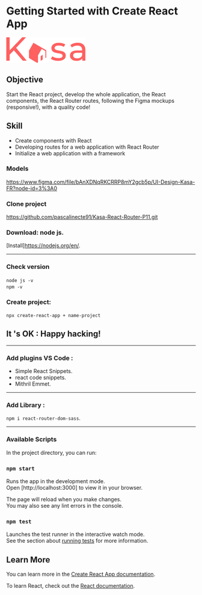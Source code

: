 # Getting Started with Create React App
![logo](./public/logo_kasa.png)

## Objective

Start the React project,
develop the whole application, the React components, the React Router routes, following the Figma mockups (responsive!), with a quality code!

## Skill
 - Create components with React
 - Developing routes for a web application with React Router
 - Initialize a web application with a framework



### Models
https://www.figma.com/file/bAnXDNqRKCRRP8mY2gcb5p/UI-Design-Kasa-FR?node-id=3%3A0

### Clone project
https://github.com/pascalinecte91/Kasa-React-Router-P11.git



### Download: node js.

[Install]https://nodejs.org/en/.

**********************************

### Check version
`node js -v`  
`npm -v` 

### Create project: 
`npx create-react-app + name-project`

## It 's OK : Happy hacking! 

*******************************************************

### Add plugins VS Code : 
- Simple React Snippets.
- react code snippets.
- Mithril Emmet.

******************************************************
### Add Library :

`npm i react-router-dom-sass`.

******************************************************
### Available Scripts

In the project directory, you can run:

### `npm start`

Runs the app in the development mode.\
Open [http://localhost:3000] to view it in your browser.

The page will reload when you make changes.\
You may also see any lint errors in the console.



### `npm test`

Launches the test runner in the interactive watch mode.\
See the section about [running tests](https://facebook.github.io/create-react-app/docs/running-tests) for more information.


## Learn More

You can learn more in the [Create React App documentation](https://facebook.github.io/create-react-app/docs/getting-started).

To learn React, check out the [React documentation](https://reactjs.org/).

